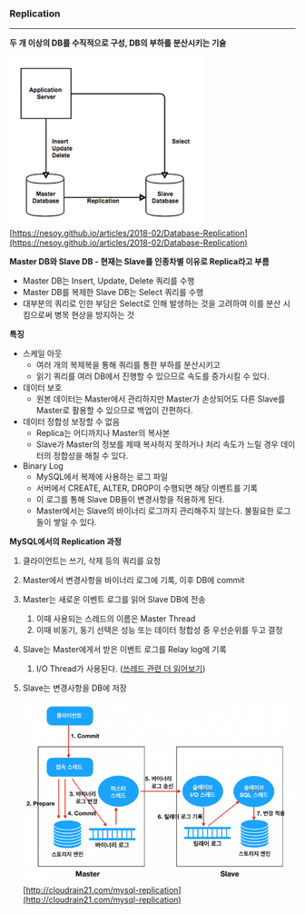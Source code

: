 ### **Replication**

---

**두 개 이상의 DB를 수직적으로 구성, DB의 부하를 분산시키는 기술**

![replication](./이미지/replication.png)
[https://nesoy.github.io/articles/2018-02/Database-Replication](https://nesoy.github.io/articles/2018-02/Database-Replication)

**Master DB와 Slave DB - 현재는 Slave를 인종차별 이유로 Replica라고 부름**

- Master DB는 Insert, Update, Delete 쿼리를 수행
- Master DB를 복제한 Slave DB는 Select 쿼리를 수행
- 대부분의 쿼리로 인한 부담은 Select로 인해 발생하는 것을 고려하여 이를 분산 시킴으로써 병목 현상을 방지하는 것

**특징**

- 스케일 아웃
    - 여러 개의 복제복을 통해 쿼리를 통한 부하를 분산시키고
    - 읽기 쿼리를 여러 DB에서 진행할 수 있으므로 속도를 증가시킬 수 있다.
- 데이터 보호
    - 원본 데이터는 Master에서 관리하지만 Master가 손상되어도 다른 Slave를 Master로 활용할 수 있으므로 백업이 간편하다.
- 데이터 정합성 보장할 수 없음
    - Replica는 어디까지나 Master의 복사본
    - Slave가 Master의 정보를 제때 복사하지 못하거나 처리 속도가 느릴 경우 데이터의 정합성을 해칠 수 있다.
- Binary Log
    - MySQL에서 복제에 사용하는 로그 파일
    - 서버에서 CREATE, ALTER, DROP이 수행되면 해당 이벤트를 기록
    - 이 로그를 통해 Slave DB들이 변경사항을 적용하게 된다.
    - Master에서는 Slave의 바이너리 로그까지 관리해주지 않는다. 불필요한 로그들이 쌓일 수 있다.


**MySQL에서의 Replication 과정**

1. 클라이언트는 쓰기, 삭제 등의 쿼리를 요청
2. Master에서 변경사항을 바이너리 로그에 기록, 이후 DB에 commit
3. Master는 새로운 이벤트 로그를 읽어 Slave DB에 전송
    1. 이때 사용되는 스레드의 이름은 Master Thread
    2. 이때 비동기, 동기 선택은 성능 또는 데이터 정합성 중 우선순위를 두고 결정
4. Slave는 Master에게서 받은 이벤트 로그를 Relay log에 기록
    1. I/O Thread가 사용된다. ([쓰레드 관련 더 읽어보기](http://cloudrain21.com/mysql-replication))
5. Slave는 변경사항을 DB에 저장

   ![replication process](./이미지/replication%20process.png)
   [http://cloudrain21.com/mysql-replication](http://cloudrain21.com/mysql-replication)